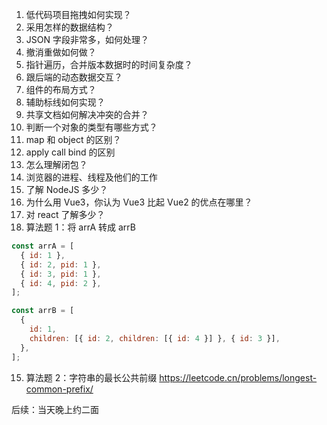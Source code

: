 1. 低代码项目拖拽如何实现？
2. 采用怎样的数据结构？
3. JSON 字段非常多，如何处理？
4. 撤消重做如何做？
5. 指针遍历，合并版本数据时的时间复杂度？
6. 跟后端的动态数据交互？
7. 组件的布局方式？
8. 辅助标线如何实现？
9. 共享文档如何解决冲突的合并？
10. 判断一个对象的类型有哪些方式？
11. map 和 object 的区别？
12. apply call bind 的区别
13. 怎么理解闭包？
14. 浏览器的进程、线程及他们的工作
15. 了解 NodeJS 多少？
16. 为什么用 Vue3，你认为 Vue3 比起 Vue2 的优点在哪里？
17. 对 react 了解多少？
18. 算法题 1：将 arrA 转成 arrB

```js
const arrA = [
  { id: 1 },
  { id: 2, pid: 1 },
  { id: 3, pid: 1 },
  { id: 4, pid: 2 },
];

const arrB = [
  {
    id: 1,
    children: [{ id: 2, children: [{ id: 4 }] }, { id: 3 }],
  },
];
```

15. 算法题 2：字符串的最长公共前缀
    https://leetcode.cn/problems/longest-common-prefix/

后续：当天晚上约二面
